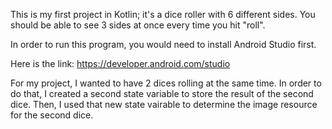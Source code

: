 This is my first project in Kotlin; it's a dice roller with 6 different sides. You should be able to see 3 sides at once every time you hit "roll".

In order to run this program, you would need to install Android Studio first. 

Here is the link: https://developer.android.com/studio

For my project, I wanted to have 2 dices rolling at the same time. In order to do that, I created a second state variable to store the result of the second dice. Then, I used that new state vairable to determine the image resource for the second dice.
